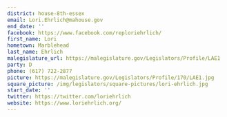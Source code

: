 ```yaml
---
district: house-8th-essex
email: Lori.Ehrlich@mahouse.gov
end_date: ''
facebook: https://www.facebook.com/reploriehrlich/
first_name: Lori
hometown: Marblehead
last_name: Ehrlich
malegislature_url: https://malegislature.gov/Legislators/Profile/LAE1
party: D
phone: (617) 722-2877
picture: https://malegislature.gov/Legislators/Profile/170/LAE1.jpg
square_picture: /img/legislators/square-pictures/lori-ehrlich.jpg
start_date: ''
twitter: https://twitter.com/loriehrlich
website: https://www.loriehrlich.org/
---
```

